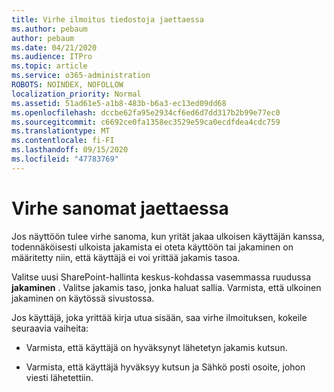```yaml
---
title: Virhe ilmoitus tiedostoja jaettaessa
ms.author: pebaum
author: pebaum
ms.date: 04/21/2020
ms.audience: ITPro
ms.topic: article
ms.service: o365-administration
ROBOTS: NOINDEX, NOFOLLOW
localization_priority: Normal
ms.assetid: 51ad61e5-a1b8-483b-b6a3-ec13ed09dd68
ms.openlocfilehash: dccbe62fa95e2934cf6ed6d7dd317b2b99e77ec0
ms.sourcegitcommit: c6692ce0fa1358ec3529e59ca0ecdfdea4cdc759
ms.translationtype: MT
ms.contentlocale: fi-FI
ms.lasthandoff: 09/15/2020
ms.locfileid: "47783769"
---
```

# <a name="error-messages-when-sharing"></a>Virhe sanomat jaettaessa

Jos näyttöön tulee virhe sanoma, kun yrität jakaa ulkoisen käyttäjän kanssa, todennäköisesti ulkoista jakamista ei oteta käyttöön tai jakaminen on määritetty niin, että käyttäjä ei voi yrittää jakamis tasoa.
  
Valitse uusi SharePoint-hallinta keskus-kohdassa vasemmassa ruudussa **jakaminen** . Valitse jakamis taso, jonka haluat sallia. Varmista, että ulkoinen jakaminen on käytössä sivustossa. 
  
Jos käyttäjä, joka yrittää kirja utua sisään, saa virhe ilmoituksen, kokeile seuraavia vaiheita:
  
- Varmista, että käyttäjä on hyväksynyt lähetetyn jakamis kutsun.
    
- Varmista, että käyttäjä hyväksyy kutsun ja Sähkö posti osoite, johon viesti lähetettiin.
    

